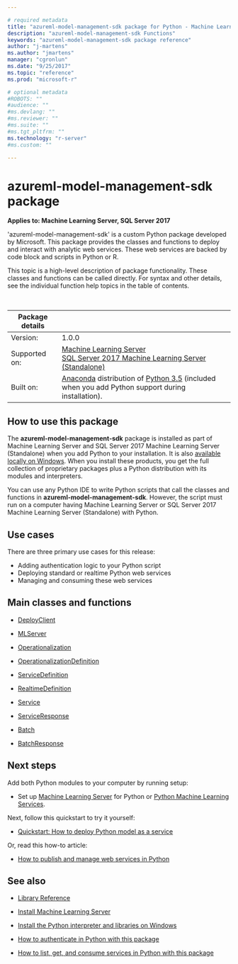 ```yaml
---

# required metadata
title: "azureml-model-management-sdk package for Python - Machine Learning Server "
description: "azureml-model-management-sdk Functions"
keywords: "azureml-model-management-sdk package reference"
author: "j-martens"
ms.author: "jmartens"
manager: "cgronlun"
ms.date: "9/25/2017"
ms.topic: "reference"
ms.prod: "microsoft-r"

# optional metadata
#ROBOTS: ""
#audience: ""
#ms.devlang: ""
#ms.reviewer: ""
#ms.suite: ""
#ms.tgt_pltfrm: ""
ms.technology: "r-server"
#ms.custom: ""

---
```


# azureml-model-management-sdk package
 
**Applies to:  Machine Learning Server, SQL Server 2017**

'azureml-model-management-sdk' is a custom Python package developed by Microsoft. This package provides the classes and functions to deploy and interact with analytic web services. These web services are backed by code block and scripts in Python or R.  

This topic is a high-level description of package functionality. These classes and functions can be called directly. For syntax and other details, see the individual function help topics in the table of contents.

<br/>

| Package details | |
|--------|-|
| Version: |  1.0.0 |
| Supported on: | [Machine Learning Server](../../what-is-machine-learning-server.md) </br>[SQL Server 2017 Machine Learning Server (Standalone)](https://docs.microsoft.com/sql/advanced-analytics/r/r-server-standalone#whats-new-in-microsoft-machine-learning-server) |
| Built on: | [Anaconda](https://www.continuum.io/why-anaconda) distribution of [Python 3.5](https://www.python.org/doc) (included when you add Python support during installation). |


## How to use this package

The **azureml-model-management-sdk** package is installed as part of Machine Learning Server and SQL Server 2017 Machine Learning Server (Standalone) when you add Python to your installation. It is also [available locally on Windows](../../install/python-libraries-interpreter.md).  When you install these products, you get the full collection of proprietary packages plus a Python distribution with its modules and interpreters. 

You can use any Python IDE to write Python scripts that call the classes and functions in **azureml-model-management-sdk**. However, the script must run on a computer having Machine Learning Server or SQL Server 2017 Machine Learning Server (Standalone) with Python.

## Use cases

There are three primary use cases for this release: 

+ Adding authentication logic to your Python script
+ Deploying standard or realtime Python web services
+ Managing and consuming these web services

## Main classes and functions

* [DeployClient](deploy-client.md) 

* [MLServer](mlserver.md) 

* [Operationalization](operationalization.md) 

* [OperationalizationDefinition](operationalization-definition.md) 

* [ServiceDefinition](service-definition.md) 

* [RealtimeDefinition](realtime-definition.md) 

* [Service](service.md) 

* [ServiceResponse](service-response.md) 

* [Batch](batch.md) 

* [BatchResponse](batch-response.md) 




## Next steps

Add both Python modules to your computer by running setup: 

+ Set up [Machine Learning Server](../../install/machine-learning-server-install.md) for Python or [Python Machine Learning Services](https://docs.microsoft.com/sql/advanced-analytics/python/setup-python-machine-learning-services).

Next, follow this quickstart to try it yourself:

+ [Quickstart: How to deploy Python model as a service](../../operationalize/python/quickstart-deploy-python-web-service.md) 

Or, read this how-to article:
+ [How to publish and manage web services in Python](../../operationalize/python/how-to-deploy-manage-web-services.md)


## See also

+ [Library Reference](../introducing-python-package-reference.md)

+ [Install Machine Learning Server](../../what-is-machine-learning-server.md)

+ [Install the Python interpreter and libraries on Windows](../../install/python-libraries-interpreter.md)

+ [How to authenticate in Python with this package](../../operationalize/python/how-to-authenticate-in-python.md)

+ [How to list, get, and consume services in Python with this package](../../operationalize/python/how-to-consume-web-services.md)